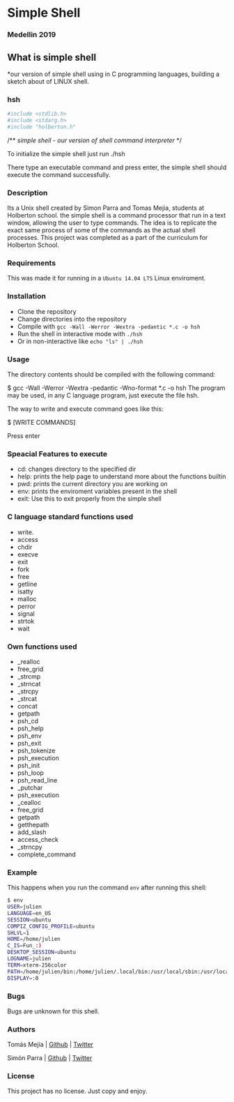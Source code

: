 # Simple Shell
### Medellin 2019

## What is simple shell
*our version of simple shell using in C programming languages, building a sketch about of LINUX shell.

### hsh

```bash
#include <stdlib.h> 
#include <stdarg.h> 
#include "holberton.h"
```

/** *simple shell - our version of shell command interpreter* */

To initialize the simple shell just run ./hsh

There type an executable command and press enter, the simple shell should execute the command successfully.

### Description
Its a Unix shell created by Simon Parra and Tomas Mejia, students at Holberton school. the simple shell is a command processor that run in a text window, allowing the user to type commands. The idea is to replicate the exact same process of some of the commands as the actual shell processes. This project was completed as a part of the curriculum for Holberton School.

### Requirements

This was made it for running in a ```Ubuntu 14.04 LTS``` Linux enviroment.

### Installation

 - Clone the repository
 - Change directories into the repository
 - Compile with ```gcc -Wall -Werror -Wextra -pedantic *.c -o hsh```
 - Run the shell in interactive mode with ```./hsh```
 - Or in non-interactive like ```echo "ls" | ./hsh```

### Usage
The directory contents should be compiled with the following command:

$ gcc -Wall -Werror -Wextra -pedantic -Wno-format *.c -o hsh 
The program may be used, in any C language program, just execute the file hsh.

The way to write and execute command goes like this:

$ [WRITE COMMANDS]

Press enter

### Speacial Features to execute
 - cd: changes directory to the specified dir
 - help: prints the help page to understand more about the functions builtin
 - pwd: prints the current directory you are working on
 - env: prints the enviroment variables present in the shell
 - exit: Use this to exit properly from the simple shell

### C language standard functions used
 - write.
 - access 
 - chdir 
 - execve
 - exit
 - fork
 - free
 - getline
 - isatty
 - malloc
 - perror
 - signal
 - strtok
 - wait

 
### Own functions used
 - _realloc
 - free_grid
 - _strcmp
 - _strncat
 - _strcpy
 - _strcat
 - concat
 - getpath
 - psh_cd
 - psh_help
 - psh_env
 - psh_exit
 - psh_tokenize
 - psh_execution
 - psh_init
 - psh_loop
 - psh_read_line
 - _putchar
 - psh_execution
 - _cealloc
 - free_grid
 - getpath
 - getthepath
 - add_slash
 - access_check
 - _strncpy
 - complete_command

### Example

This happens when you run the command ```env``` after running this shell:

```bash
$ env
USER=julien
LANGUAGE=en_US
SESSION=ubuntu
COMPIZ_CONFIG_PROFILE=ubuntu
SHLVL=1
HOME=/home/julien
C_IS=Fun_:)
DESKTOP_SESSION=ubuntu
LOGNAME=julien
TERM=xterm-256color
PATH=/home/julien/bin:/home/julien/.local/bin:/usr/local/sbin:/usr/local/bin:/usr/sbin:/usr/bin:/sbin:/bin:/usr/games:/usr/local/games:/snap/bin
DISPLAY=:0
```

### Bugs

Bugs are unknown for this shell.

### Authors

Tomás Mejía | [Github](https://github.com/towasme/) | [Twitter](https://twitter.com/towasme)

Simón Parra | [Github](https://github.com/Simonster04/) | [Twitter](https://twitter.com/Simonster04)

### License

This project has no license. Just copy and enjoy.
